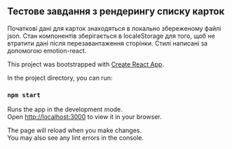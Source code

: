 <h2>Тестове завдання з рендерингу списку карток</h2>

Початкові дані для карток знаходяться в локально збереженому файлі json.
Стан компонентів зберігається в localeStorage для того, щоб не втратити дані після перезавантаження сторінки.
Стилі написані за допомогою emotion-react.

This project was bootstrapped with [Create React App](https://github.com/facebook/create-react-app).

In the project directory, you can run:

### `npm start`

Runs the app in the development mode.\
Open [http://localhost:3000](http://localhost:3000) to view it in your browser.

The page will reload when you make changes.\
You may also see any lint errors in the console.